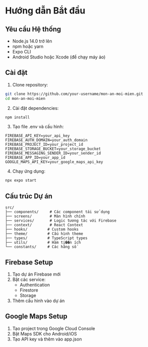 # Hướng dẫn Bắt đầu

## Yêu cầu Hệ thống

- Node.js 14.0 trở lên
- npm hoặc yarn
- Expo CLI
- Android Studio hoặc Xcode (để chạy máy ảo)

## Cài đặt

1. Clone repository:

```bash
git clone https://github.com/your-username/mon-an-moi-mien.git
cd mon-an-moi-mien
```

2. Cài đặt dependencies:

```bash
npm install
```

3. Tạo file .env và cấu hình:

```
FIREBASE_API_KEY=your_api_key
FIREBASE_AUTH_DOMAIN=your_auth_domain
FIREBASE_PROJECT_ID=your_project_id
FIREBASE_STORAGE_BUCKET=your_storage_bucket
FIREBASE_MESSAGING_SENDER_ID=your_sender_id
FIREBASE_APP_ID=your_app_id
GOOGLE_MAPS_API_KEY=your_google_maps_api_key
```

4. Chạy ứng dụng:

```bash
npx expo start
```

## Cấu trúc Dự án

```
src/
├── components/     # Các component tái sử dụng
├── screens/        # Màn hình chính
├── services/       # Logic tương tác với Firebase
├── context/        # React Context
├── hooks/         # Custom hooks
├── theme/         # Cấu hình theme
├── types/         # TypeScript types
├── utils/         # Hàm ti��n ích
└── constants/     # Các hằng số
```

## Firebase Setup

1. Tạo dự án Firebase mới
2. Bật các service:
   - Authentication
   - Firestore
   - Storage
3. Thêm cấu hình vào dự án

## Google Maps Setup

1. Tạo project trong Google Cloud Console
2. Bật Maps SDK cho Android/iOS
3. Tạo API key và thêm vào app.json
